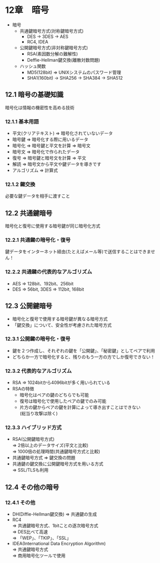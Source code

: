 # 12章　暗号

* 暗号
	* 共通鍵暗号方式(対称鍵暗号方式)
		* DES -> 3DES -> AES
		* RC4, IDEA
	* 公開鍵暗号方式(非対称鍵暗号方式)
		* RSA(素因数分解の難解性)
		* Deffie-Hellman鍵交換(離散対数問題)
	* ハッシュ関数
		* MD5(128bit) => UNIXシステムのパスワード管理
		* SHA1(160bit) -> SHA256 -> SHA384 -> SHA512

## 12.1 暗号の基礎知識

暗号化は情報の機密性を高める技術

### 12.1.1 基本用語

* 平文(クリアテキスト) => 暗号化されていないデータ
* 暗号鍵 => 暗号化する際に用いるデータ
* 暗号化 => 暗号鍵と平文を計算 => 暗号文
* 暗号文 => 暗号化で作られたデータ
* 復号 => 暗号鍵と暗号文を計算 => 平文
* 解読 => 暗号文から平文や鍵データを導きです
* アルゴリズム => 計算式

### 12.1.2 鍵交換

必要な鍵データを相手に渡すこと

## 12.2 共通鍵暗号

暗号化と復号に使用する暗号鍵が同じ暗号化方式

### 12.2.1 共通鍵の暗号化・復号

鍵データをインターネット経由(たとえばメール等)で送信することはできません！

### 12.2.2 共通鍵の代表的なアルゴリズム

* AES => 128bit、192bit、256bit
* DES => 56bit, 3DES => 112bit, 168bit

## 12.3 公開鍵暗号

* 暗号化と復号で使用する暗号鍵が異なる暗号方式
* 「鍵交換」について、安全性が考慮された暗号方式

### 12.3.1 公開鍵の暗号化・復号

* 鍵を２つ作成し、それぞれの鍵を「公開鍵」、「秘密鍵」としてペアで利用
* どちらか一方で暗号化すると、残りのもう一方の方でしか復号できない！

### 12.3.2 代表的なアルゴリズム

* RSA => 1024bitから4096bitが多く用いられている
* RSAの特徴
	* 暗号化はペアの鍵のどちらでも可能
	* 復号は暗号化で使用したペアの鍵でのみ可能
	* 片方の鍵からペアの鍵を計算によって導き出すことはできない<br />
		(総当り攻撃は除く)

### 12.3.3 ハイブリッド方式

* RSA(公開鍵暗号方式)<br />
=> 2倍以上のデータサイズ(平文と比較)<br />
=> 1000倍の処理時間(共通鍵暗号方式と比較)<br />
* 共通鍵暗号方式 => 鍵交換の問題
* 共通鍵の鍵交換に公開鍵暗号方式を用いる方式<br />
=> SSL/TLSも利用

## 12.4 その他の暗号
### 12.4.1 その他

* DH(Diffie-Hellman鍵交換) => 共通鍵の生成
* RC4<br />
=> 共通鍵暗号方式、1bitことの逐次暗号方式<br />
=> DES比べて高速<br />
=> 「WEP」、「TKIP」、「SSL」<br />
* IDEA(International Data Encryption Algorithm)<br />
=> 共通鍵暗号方式<br />
=> 商用暗号化ツールで使用<br />
